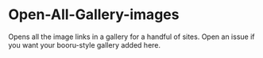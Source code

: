 # Open-All-Gallery-images
Opens all the image links in a gallery for a handful of sites. Open an issue if you want your booru-style gallery added here.

